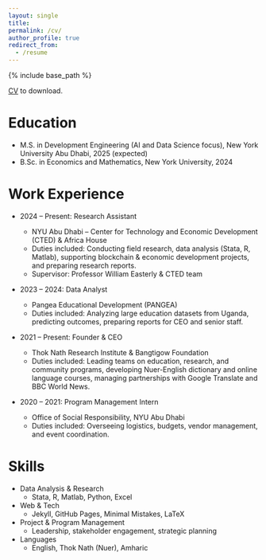 ```yaml
---
layout: single
title:
permalink: /cv/
author_profile: true
redirect_from:
  - /resume
---
```


{% include base_path %}

 [CV](/Users/chuoldeng/chuolrdeng.github.io/files/ChuolRueiDengBerkeley.pdf) to download.

Education
======
* M.S. in Development Engineering (AI and Data Science focus), New York University Abu Dhabi, 2025 (expected)  
* B.Sc. in Economics and Mathematics, New York University, 2024  

Work Experience
======
* 2024 – Present: Research Assistant  
  * NYU Abu Dhabi – Center for Technology and Economic Development (CTED) & Africa House  
  * Duties included: Conducting field research, data analysis (Stata, R, Matlab), supporting blockchain & economic development projects, and preparing research reports.  
  * Supervisor: Professor William Easterly & CTED team  

* 2023 – 2024: Data Analyst  
  * Pangea Educational Development (PANGEA)  
  * Duties included: Analyzing large education datasets from Uganda, predicting outcomes, preparing reports for CEO and senior staff.  

* 2021 – Present: Founder & CEO  
  * Thok Nath Research Institute & Bangtigow Foundation  
  * Duties included: Leading teams on education, research, and community programs, developing Nuer-English dictionary and online language courses, managing partnerships with Google Translate and BBC World News.  

* 2020 – 2021: Program Management Intern  
  * Office of Social Responsibility, NYU Abu Dhabi  
  * Duties included: Overseeing logistics, budgets, vendor management, and event coordination.  

Skills
======
* Data Analysis & Research  
  * Stata, R, Matlab, Python, Excel  
* Web & Tech  
  * Jekyll, GitHub Pages, Minimal Mistakes, LaTeX  
* Project & Program Management  
  * Leadership, stakeholder engagement, strategic planning  
* Languages  
  * English, Thok Nath (Nuer), Amharic



